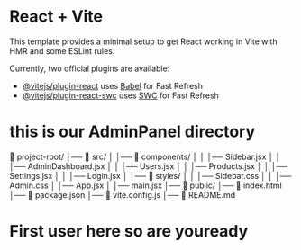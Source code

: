 # React + Vite

This template provides a minimal setup to get React working in Vite with HMR and some ESLint rules.

Currently, two official plugins are available:

- [@vitejs/plugin-react](https://github.com/vitejs/vite-plugin-react/blob/main/packages/plugin-react/README.md) uses [Babel](https://babeljs.io/) for Fast Refresh
- [@vitejs/plugin-react-swc](https://github.com/vitejs/vite-plugin-react-swc) uses [SWC](https://swc.rs/) for Fast Refresh


# this is our AdminPanel directory

📁 project-root/
│── 📁 src/
│   │── 📁 components/
│   │   │── Sidebar.jsx
│   │   │── AdminDashboard.jsx
│   │   │── Users.jsx
│   │   │── Products.jsx
│   │   │── Settings.jsx
│   │   │── Login.jsx
│   │── 📁 styles/
│   │   │── Sidebar.css
│   │   │── Admin.css
│   │── App.jsx
│   │── main.jsx
│── 📁 public/
│── 📄 index.html
│── 📄 package.json
│── 📄 vite.config.js
│── 📄 README.md


# First user here so are youready